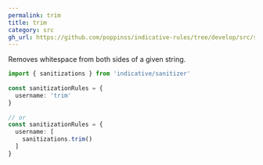 ```yaml
---
permalink: trim
title: trim
category: src
gh_url: https://github.com/poppinss/indicative-rules/tree/develop/src/sanitizations/trim.ts
---
```


Removes whitespace from both sides of a given string.
 
```ts
import { sanitizations } from 'indicative/sanitizer'
 
const sanitizationRules = {
  username: 'trim'
}
 
// or
const sanitizationRules = {
  username: [
    sanitizations.trim()
  ]
}
```